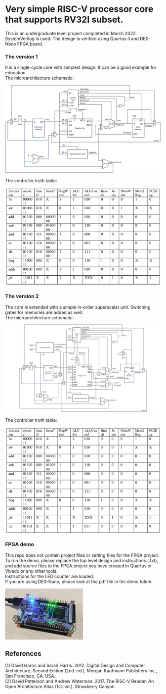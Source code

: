 # Very simple RISC-V processor core that supports RV32I subset.
This is an undergraduate level project completed in March 2022.  
SystemVerilog is used. The design is verified using Quartus II and DE0-Nano FPGA board.  
### The version 1
It is a single-cycle core with simplest design. It can be a good example for education.  
The microarchitecture schematic:  
  
  
![image](img/v1.png)  
  
  
The controller truth table:  
  
  
![image](img/v1_controller_table.png)  
  
  
### The version 2
The core is extended with a simple in-order superscalar unit. Switching gates for memories are added as well.  
The microarchitecture schematic:  
  
  
![image](img/v2.png)  
  
  
The controller truth table:  
  
  
![image](img/v2_controller_table.png)  
  
  
### FPGA demo
This repo does not contain project files or setting files for the FPGA project.  
To run the demo, please replace the top level design and instructions (.txt), and add source files to the FPGA project you have created in Quartus or Vivado or any other tools.  
Instructions for the LED counter are loaded.  
If you are using DE0-Nano, please look at the pdf file in the demo folder.  
  
  
<img src="https://github.com/gsmark36/very-simple-riscv-core/blob/b3631dd9006397dec7a1b624ef42349d41f356e3/img/demo.png" width=50% height=50%>  
  
  
## References
[1] David Harris and Sarah Harris. 2012. Digital Design and Computer Architecture, Second Edition (2nd. ed.). Morgan Kaufmann Publishers Inc., San Francisco, CA, USA.  
[2]	David Patterson and Andrew Waterman. 2017. The RISC-V Reader: An Open Architecture Atlas (1st. ed.). Strawberry Canyon.  
